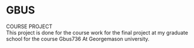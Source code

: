 # GBUS
COURSE PROJECT <br> 
This project is done for the course work for the final project at my graduate school for the course Gbus736 At Georgemason university.
